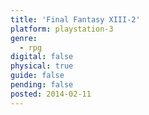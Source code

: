 ```yaml
---
title: 'Final Fantasy XIII-2'
platform: playstation-3
genre:
  - rpg
digital: false
physical: true
guide: false
pending: false
posted: 2014-02-11
---
```

